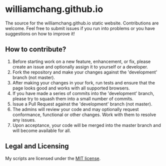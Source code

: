 # williamchang.github.io

The source for the williamchang.github.io static website. Contributions are welcome. Feel free to submit issues if you run into problems or you have suggestions on how to improve it!

## How to contribute?

1. Before starting work on a new feature, enhancement, or fix, please create an issue and optionally assign it to yourself or a developer.
2. Fork the repository and make your changes against the 'development' branch (not master).
3. After making your changes in your fork, run tests and ensure that the page looks good and works with all supported browsers.
4. If you have made a series of commits into the 'development' branch, please try to squash them into a small number of commits.
5. Issue a Pull Request against the 'development' branch (not master).
6. The admins will review your code and may optionally request conformance, functional or other changes. Work with them to resolve any issues.
7. Upon acceptance, your code will be merged into the master branch and will become available for all.

## Legal and Licensing

My scripts are licensed under the [MIT license][].

[MIT license]: LICENSE.txt
